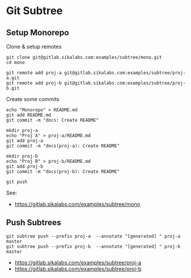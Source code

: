 # Git Subtree

## Setup Monorepo

Clone & setup remotes

```
git clone git@gitlab.sikalabs.com:examples/subtree/mono.git
cd mono

git remote add proj-a git@gitlab.sikalabs.com:examples/subtree/proj-a.git
git remote add proj-b git@gitlab.sikalabs.com:examples/subtree/proj-b.git
```

Create some commits

```
echo "Monorepo" > README.md
git add README.md
git commit -m "docs: Create README"

mkdir proj-a
echo "Proj A" > proj-a/README.md
git add proj-a
git commit -m "docs(proj-a): Create README"

mkdir proj-b
echo "Proj B" > proj-b/README.md
git add proj-b
git commit -m "docs(proj-b): Create README"

git push
```

See:

- https://gitlab.sikalabs.com/examples/subtree/mono

## Push Subtrees

```
git subtree push --prefix proj-a  --annotate "[generated] " proj-a master
git subtree push --prefix proj-b  --annotate "[generated] " proj-b master
```

- https://gitlab.sikalabs.com/examples/subtree/proj-a
- https://gitlab.sikalabs.com/examples/subtree/proj-b

